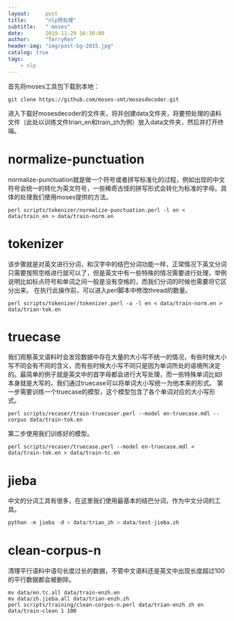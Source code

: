 ```yaml
---
layout:     post
title:      "nlp预处理"
subtitle:   " moses"
date:       2019-11-29 16:30:00
author:     "TerryRen"
header-img: "img/post-bg-2015.jpg"
catalog: true
tags:
    - nlp
---
```


首先将moses工具包下载到本地：
```
git clone https://github.com/moses-smt/mosesdecoder.git
```
进入下载好mosesdecoder的文件夹，将并创建data文件夹，将要预处理的语料文件（此处以训练文件trian_en和train_zh为例）放入data文件夹，然后并打开终端。
# normalize-punctuation
normalize-punctuation就是做一个符号或者拼写标准化的过程，例如出现的中文符号会统一的转化为英文符号，一些稀奇古怪的拼写形式会转化为标准的字母。具体的处理我们使用moses提供的方法。
```
perl scripts/tokenizer/normalize-punctuation.perl -l en < data/train_en > data/train-norm.en
```
# tokenizer
该步骤就是对英文进行分词，和汉字中的结巴分词功能一样，正常情况下英文分词只需要按照空格进行就可以了，但是英文中有一些特殊的情况需要进行处理，举例说明比如标点符号和单词之间一般是没有空格的，而我们分词的时候也需要将它区分出来。
在执行此操作前，可以进入perl脚本中修改thread的数量。
```
perl scripts/tokenizer/tokenizer.perl -a -l en < data/train-norm.en > data/trian-tok.en
```
# truecase
我们观察英文语料时会发现数据中存在大量的大小写不统一的情况，有些时候大小写不同会有不同的含义，而有些时候大小写不同只是因为单词所处的语境所决定的。最简单的例子就是英文中的首字母都会进行大写处理，而一些特殊单词比如I本身就是大写的。我们通过truecase可以将单词大小写统一为他本来的形式。
第一步需要训练一个truecase的模型，这个模型包含了各个单词对应的大小写形式。
```
perl scripts/recaser/train-truecaser.perl --model en-truecase.mdl --corpus data/train-tok.en
```
第二步使用我们训练好的模型。
```
perl scripts/recaser/truecase.perl --model en-truecase.mdl < data/train-tok.en > data/train-tc.en
```
# jieba
中文的分词工具有很多，在这里我们使用最基本的结巴分词，作为中文分词的工具。
```python
python -m jieba -d < data/trian_zh > data/test-jieba.zh
```
# clean-corpus-n
清理平行语料中语句长度过长的数据，不管中文语料还是英文中出现长度超过100的平行数据都会被删除。
```
mv data/en.tc.all data/train-enzh.en
mv data/zh.jieba.all data/trian-enzh.zh
perl scripts/training/clean-corpus-n.perl data/trian-enzh zh en data/train-clean 1 100
```
